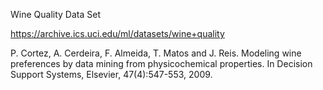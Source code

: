 Wine Quality Data Set

https://archive.ics.uci.edu/ml/datasets/wine+quality

P. Cortez, A. Cerdeira, F. Almeida, T. Matos and J. Reis. Modeling
wine preferences by data mining from physicochemical properties. In
Decision Support Systems, Elsevier, 47(4):547-553, 2009.
